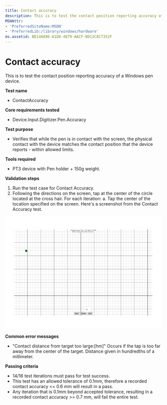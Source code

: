 ```yaml
---
title: Contact accuracy
description: This is to test the contact position reporting accuracy of a Windows pen device.
MSHAttr:
- 'PreferredSiteName:MSDN'
- 'PreferredLib:/library/windows/hardware'
ms.assetid: BD14AA96-A1D8-4879-AACF-BD13C8C7352F
---
```


# Contact accuracy


This is to test the contact position reporting accuracy of a Windows pen device.

**Test name**

-   ContactAccuracy

**Core requirements tested**

-   Device.Input.Digitizer.Pen.Accuracy

**Test purpose**

-   Verifies that while the pen is in contact with the screen, the physical contact with the device matches the contact position that the device reports - within allowed limits.

**Tools required**

-   PT3 device with Pen holder + 150g weight.

**Validation steps**

1. Run the test case for Contact Accuracy.
2. Following the directions on the screen, tap at the center of the circle located at the cross hair. For each iteration:
a. Tap the center of the location specified on the screen.
Here's a screenshot from the Contact Accuracy test.

![screenshot from the contact accuracy test for a windows pen device.](../images/pen-test-contaccuracy.png)

**Common error messages**

-   "Contact distance from target too large:\[hm\]"
    Occurs if the tap is too far away from the center of the target. Distance given in hundredths of a millimeter.

**Passing criteria**

-   14/16 test iterations must pass for test success.
-   This test has an allowed tolerance of 0.1mm, therefore a recorded contact accuracy &lt;= 0.6 mm will result in a pass.
-   Any iteration that is 0.1mm beyond accepted tolerance, resulting in a recorded contact accuracy &gt;= 0.7 mm, will fail the entire test.

 

 






